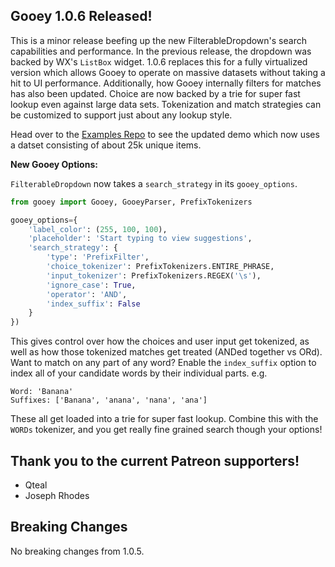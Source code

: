## Gooey 1.0.6 Released! 


This is a minor release beefing up the new FilterableDropdown's search capabilities and performance. In the previous release, the dropdown was backed by WX's `ListBox` widget. 1.0.6 replaces this for a fully virtualized version which allows Gooey to operate on massive datasets without taking a hit to UI performance. Additionally, how Gooey internally filters for matches has also been updated. Choice are now backed by a trie for super fast lookup even against large data sets. Tokenization and match strategies can be customized to support just about any lookup style.      

Head over to the [Examples Repo](https://github.com/chriskiehl/GooeyExamples) to see the updated demo which now uses a datset consisting of about 25k unique items.  


**New Gooey Options:**

`FilterableDropdown` now takes a `search_strategy` in its `gooey_options`.   

```python
from gooey import Gooey, GooeyParser, PrefixTokenizers

gooey_options={
    'label_color': (255, 100, 100),
    'placeholder': 'Start typing to view suggestions',
    'search_strategy': {
        'type': 'PrefixFilter',
        'choice_tokenizer': PrefixTokenizers.ENTIRE_PHRASE,
        'input_tokenizer': PrefixTokenizers.REGEX('\s'),
        'ignore_case': True,
        'operator': 'AND',
        'index_suffix': False
    }
})
```

This gives control over how the choices and user input get tokenized, as well as how those tokenized matches get treated (ANDed together vs ORd). Want to match on any part of any word? Enable the `index_suffix` option to index all of your candidate words by their individual parts. e.g. 

```
Word: 'Banana' 
Suffixes: ['Banana', 'anana', 'nana', 'ana']
```

These all get loaded into a trie for super fast lookup. Combine this with the `WORDs` tokenizer, and you get really fine grained search though your options! 


## Thank you to the current Patreon supporters! 

* Qteal
* Joseph Rhodes


## Breaking Changes 

No breaking changes from 1.0.5.

 

